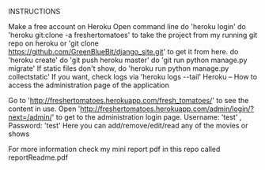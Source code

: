 INSTRUCTIONS

Make a free account on Heroku 
Open command line 
do 'heroku login'
do  'heroku git:clone -a freshertomatoes' to take the project from my running git repo on heroku or 'git clone https://github.com/GreenBlueBit/django_site.git' to get it from here.
do 'heroku create' 
do 'git push heroku master' 
do 'git run python manage.py migrate' 
If static files don't show, do 'heroku run python manage.py collectstatic' 
If you want, check logs via 'heroku logs --tail' Heroku – How to access the administration page of the application  

Go to 'http://freshertomatoes.herokuapp.com/fresh_tomatoes/' to see the content in use. 
Open 'http://freshertomatoes.herokuapp.com/admin/login/?next=/admin/' to get to the administration login page. 
Username: 'test' , Password: 'test' 
Here you can add/remove/edit/read any of the movies or shows 

For more information check my mini report pdf in this repo called reportReadme.pdf
